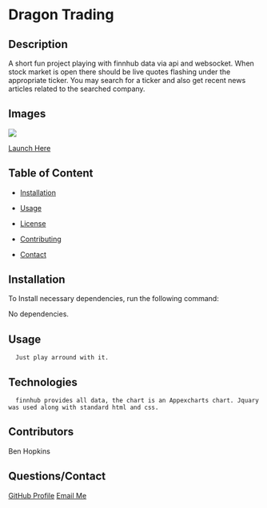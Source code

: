 
  # Dragon Trading

  

  ## Description

  A short fun project playing with finnhub data via api and websocket. When stock market is open there should be live quotes flashing under the appropriate ticker. You may search for a ticker and also get recent news articles related to the searched company. 

  ## Images

<img src="img.jpg">

<a href="https://bh007183.github.io/stock-app/"> Launch Here </a>
  
  ## Table of Content

  * [Installation](#installation)

  * [Usage](#usage)

  * [License](#license)

  * [Contributing](#contributors)

  * [Contact](#questions/contact)

  ## Installation

  To Install necessary dependencies, run the following command:
  
  No dependencies.

  ## Usage

      Just play arround with it.
  
  ## Technologies

      finnhub provides all data, the chart is an Appexcharts chart. Jquary was used along with standard html and css.

  ## Contributors

  Ben Hopkins

  ## Questions/Contact

  <a href="https://github.com/bh007183">GitHub Profile</a>
  <a href="mailto:bjhops17@gmail.com"> Email Me</a>
  
  



  